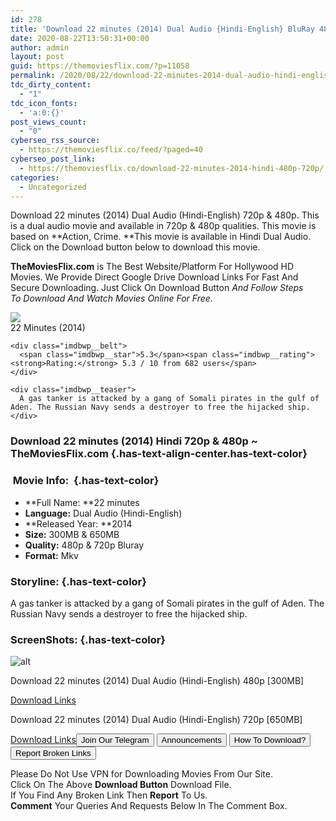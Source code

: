 ```yaml
---
id: 278
title: 'Download 22 minutes (2014) Dual Audio {Hindi-English} BluRay 480p [300MB] || 720p [650MB]'
date: 2020-08-22T13:50:31+00:00
author: admin
layout: post
guid: https://themoviesflix.com/?p=11058
permalink: /2020/08/22/download-22-minutes-2014-dual-audio-hindi-english-bluray-480p-300mb-720p-650mb-2/
tdc_dirty_content:
  - "1"
tdc_icon_fonts:
  - 'a:0:{}'
post_views_count:
  - "0"
cyberseo_rss_source:
  - https://themoviesflix.co/feed/?paged=40
cyberseo_post_link:
  - https://themoviesflix.co/download-22-minutes-2014-hindi-480p-720p/
categories:
  - Uncategorized
---
```

Download 22 minutes (2014) Dual Audio (Hindi-English)&nbsp;720p&nbsp;&&nbsp;480p. This is&nbsp;a&nbsp;dual audio&nbsp;movie and available in&nbsp;720p&nbsp;&&nbsp;480p&nbsp;qualities. This movie is based on&nbsp;**Action, Crime.&nbsp;**This movie is available in Hindi Dual Audio. Click on the Download button below to download this movie.

**TheMoviesFlix.com**&nbsp;is The Best Website/Platform For Hollywood HD Movies. We Provide Direct Google Drive Download Links For Fast And Secure Downloading. Just Click On Download Button&nbsp;_And Follow Steps To&nbsp;Download And Watch Movies Online For Free_.

<div class="imdbwp imdbwp--movie dark">
  <div class="imdbwp__thumb">
    <a class="imdbwp__link" target="_blank" title="22 Minutes" href="https://www.imdb.com/title/tt2856896/" rel="nofollow noopener noreferrer"><img class="imdbwp__img" src="https://m.media-amazon.com/images/M/MV5BNDMwM2VkZTYtM2RiZS00NTA1LWFlYWYtODQ2NGI1M2FkYWFkXkEyXkFqcGdeQXVyMzQzNDc4NTQ@._V1_SX300.jpg" /></a>
  </div>
  
  <div class="imdbwp__content">
    <div class="imdbwp__header">
      <span class="imdbwp__title">22 Minutes</span> (2014)
    </div>
    
    <div class="imdbwp__belt">
      <span class="imdbwp__star">5.3</span><span class="imdbwp__rating"><strong>Rating:</strong> 5.3 / 10 from 682 users</span>
    </div>
    
    <div class="imdbwp__teaser">
      A gas tanker is attacked by a gang of Somali pirates in the gulf of Aden. The Russian Navy sends a destroyer to free the hijacked ship.
    </div>
  </div>
</div>

### Download 22 minutes (2014) Hindi 720p & 480p ~ TheMoviesFlix.com {.has-text-align-center.has-text-color}

### &nbsp;Movie Info:&nbsp; {.has-text-color}

  * **Full Name:&nbsp;**22 minutes
  * **Language:**&nbsp;Dual Audio (Hindi-English)
  * **Released Year:&nbsp;**2014
  * **Size:**&nbsp;300MB & 650MB
  * **Quality:**&nbsp;480p & 720p Bluray
  * **Format:**&nbsp;Mkv

### Storyline: {.has-text-color}

A gas tanker is attacked by a gang of Somali pirates in the gulf of Aden. The Russian Navy sends a destroyer to free the hijacked ship.

### ScreenShots: {.has-text-color}<figure class="wp-block-image">

![alt](https://i0.wp.com/i.imgur.com/BYw7VNj.jpg?w=825&ssl=1) </figure> 

<p class="has-text-align-center has-text-color has-medium-font-size">
  Download&nbsp;22 minutes (2014) Dual Audio (Hindi-English)&nbsp;480p&nbsp;[300MB]
</p>

<span class="mb-center maxbutton-3-center"><span class="maxbutton-3-container mb-container"><a class="maxbutton-3 maxbutton maxbutton-post-button" target="_blank" rel="nofollow noopener noreferrer" href="https://coinquint.com/a7470/"><span class="mb-text">Download Links</span></a></span></span>

<p class="has-text-align-center has-text-color has-medium-font-size">
  Download&nbsp;22 minutes (2014) Dual Audio (Hindi-English)&nbsp;720p&nbsp;[650MB]
</p>

<span class="mb-center maxbutton-3-center"><span class="maxbutton-3-container mb-container"><a class="maxbutton-3 maxbutton maxbutton-post-button" target="_blank" rel="nofollow noopener noreferrer" href="https://coinquint.com/a7474/"><span class="mb-text">Download Links</span></a></span></span><a href="https://t.me/themoviesflixcom" target="_blank" data-wpel-link="external" rel="nofollow external noopener noreferrer"><button class="button button5">Join Our Telegram</button></a> <a href="https://themoviesflix.co/download-22-minutes-2014-hindi-480p-720p/#" target="_blank" data-wpel-link="external" rel="nofollow external noopener noreferrer"><button class="button button5">Announcements</button></a> <a href="https://themoviesflix.com/how-to-download/" target="_blank" data-wpel-link="external" rel="nofollow external noopener noreferrer"><button class="button button5">How To Download?</button></a> <a href="https://themoviesflix.co/download-22-minutes-2014-hindi-480p-720p/#" target="_blank" data-wpel-link="external" rel="nofollow external noopener noreferrer"><button class="button button5">Report Broken Links</button></a> 

<div class="alert alert-danger">
  Please Do Not Use VPN for Downloading Movies From Our Site.
</div>

<div class="alert alert-success">
  Click On The Above <strong>Download Button</strong> Download File.
</div>

<div class="alert alert-warning">
  If You Find Any Broken Link Then <strong>Report</strong> To Us.
</div>

<div class="alert alert-info">
  <strong>Comment</strong> Your Queries And Requests Below In The Comment Box.
</div>